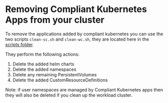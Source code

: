 # Removing Compliant Kubernetes Apps from your cluster

To remove the applications added by compliant kubernetes you can use the two scripts `clean-sc.sh` and `clean-wc.sh`, they are located here in the [scripts folder](https://github.com/elastisys/compliantkubernetes-apps/tree/main/scripts).

They perform the following actions:

1. Delete the added helm charts
2. Delete the added namespaces
3. Delete any remaining PersistentVolumes
4. Delete the added CustomResourceDefinitions

Note: if user namespaces are managed by Compliant Kubernetes apps then they will also be deleted if you clean up the workload cluster.
